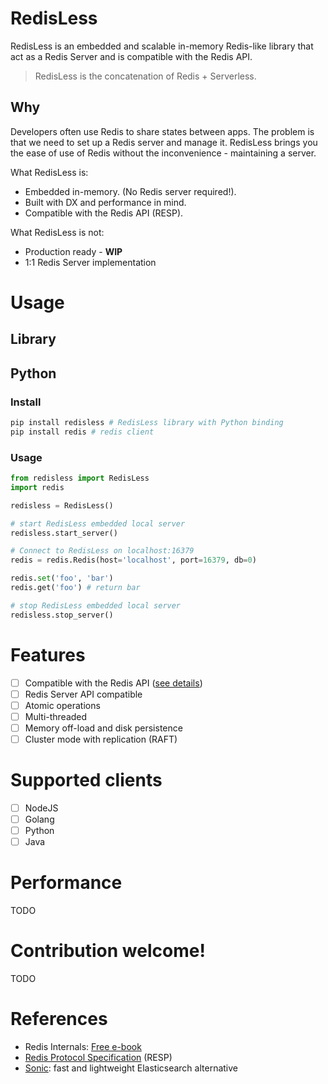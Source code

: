 # RedisLess
RedisLess is an embedded and scalable in-memory Redis-like library that act as a Redis Server and is compatible with the Redis API.

> RedisLess is the concatenation of Redis + Serverless.

## Why
Developers often use Redis to share states between apps. The problem is that we need to set up a Redis server and manage it. RedisLess brings you the ease of use of Redis without the inconvenience - maintaining a server.

What RedisLess is:

* Embedded in-memory. (No Redis server required!).
* Built with DX and performance in mind.
* Compatible with the Redis API (RESP).

What RedisLess is not:

* Production ready - **WIP**
* 1:1 Redis Server implementation

# Usage

## Library
## Python

### Install
```bash
pip install redisless # RedisLess library with Python binding
pip install redis # redis client
```

### Usage
```python
from redisless import RedisLess
import redis

redisless = RedisLess()

# start RedisLess embedded local server
redisless.start_server()

# Connect to RedisLess on localhost:16379
redis = redis.Redis(host='localhost', port=16379, db=0)

redis.set('foo', 'bar')
redis.get('foo') # return bar 

# stop RedisLess embedded local server
redisless.stop_server()
```

# Features
- [ ] Compatible with the Redis API ([see details](REDIS_FEATURES.md))
- [ ] Redis Server API compatible
- [ ] Atomic operations
- [ ] Multi-threaded
- [ ] Memory off-load and disk persistence
- [ ] Cluster mode with replication (RAFT)

# Supported clients
- [ ] NodeJS
- [ ] Golang
- [ ] Python
- [ ] Java

# Performance
TODO

# Contribution welcome!
TODO

# References

- Redis Internals: [Free e-book](https://redislabs.com/ebook)
- [Redis Protocol Specification](https://redis.io/topics/protocol) (RESP)
- [Sonic](https://github.com/valeriansaliou/sonic): fast and lightweight Elasticsearch alternative

